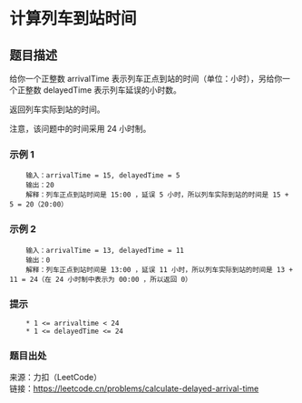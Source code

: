 # 计算列车到站时间

## 题目描述

给你一个正整数 arrivalTime 表示列车正点到站的时间（单位：小时），另给你一个正整数 delayedTime 表示列车延误的小时数。

返回列车实际到站的时间。

注意，该问题中的时间采用 24 小时制。

### 示例 1

```text
    输入：arrivalTime = 15, delayedTime = 5 
    输出：20 
    解释：列车正点到站时间是 15:00 ，延误 5 小时，所以列车实际到站的时间是 15 + 5 = 20（20:00）
```

### 示例 2

```text
    输入：arrivalTime = 13, delayedTime = 11
    输出：0
    解释：列车正点到站时间是 13:00 ，延误 11 小时，所以列车实际到站的时间是 13 + 11 = 24（在 24 小时制中表示为 00:00 ，所以返回 0）
```

### 提示

```text
    * 1 <= arrivaltime < 24
    * 1 <= delayedTime <= 24
```

### 题目出处

来源：力扣（LeetCode）  
链接：<https://leetcode.cn/problems/calculate-delayed-arrival-time>
